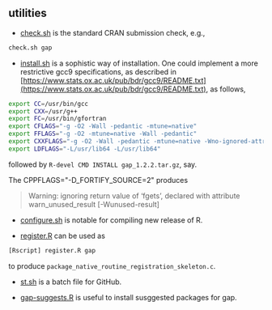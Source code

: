 ## utilities

* [check.sh](check.sh) is the standard CRAN submission check, e.g.,
```bash
check.sh gap
```
* [install.sh](install.sh) is a sophistic way of installation.
One could implement a more restrictive gcc9 specifications, as described in [https://www.stats.ox.ac.uk/pub/bdr/gcc9/README.txt](https://www.stats.ox.ac.uk/pub/bdr/gcc9/README.txt), as follows,
```bash
export CC=/usr/bin/gcc
export CXX=/usr/g++
export FC=/usr/bin/gfortran
export CFLAGS="-g -O2 -Wall -pedantic -mtune=native"
export FFLAGS="-g -O2 -mtune=native -Wall -pedantic"
export CXXFLAGS="-g -O2 -Wall -pedantic -mtune=native -Wno-ignored-attributes -Wno-deprecated-declarations -Wno-parentheses"
export LDFLAGS="-L/usr/lib64 -L/usr/lib64"
```
followed by `R-devel CMD INSTALL gap_1.2.2.tar.gz`, say.

The CPPFLAGS="-D_FORTIFY_SOURCE=2" produces

> Warning: ignoring return value of ‘fgets’, declared with attribute warn_unused_result [-Wunused-result]

* [configure.sh](configure.sh) is notable for compiling new release of R.

* [register.R](register.R) can be used as 
```bash
[Rscript] register.R gap
```
to produce `package_native_routine_registration_skeleton.c`.

* [st.sh](st.sh) is a batch file for GitHub.

* [gap-suggests.R](gap-suggests.R) is useful to install susggested packages for gap.
